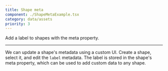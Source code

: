 ```yaml
---
title: Shape meta
component: ./ShapeMetaExample.tsx
category: data/assets
priority: 3
---
```


Add a label to shapes with the meta property.

---

We can update a shape's metadata using a custom UI. Create a shape, select it, and edit the `label` metadata. The label is stored in the shape's meta property, which can be used to add custom data to any shape.
